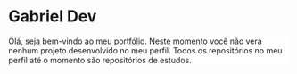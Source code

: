 <h1>Gabriel Dev</h1>

<p style="background: white">
  Olá, seja bem-vindo ao meu portfólio. 
  Neste momento você não verá nenhum projeto desenvolvido no meu perfil. Todos os repositórios no meu perfil até o momento são  repositórios de estudos.
</p>
